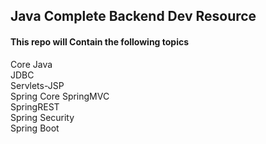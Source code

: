 ## Java Complete Backend Dev Resource

#### This repo will Contain the following topics

Core Java <br>
JDBC <br>
Servlets-JSP <br>
Spring Core
SpringMVC <br>
SpringREST <br>
Spring Security <br>
Spring Boot <br>
